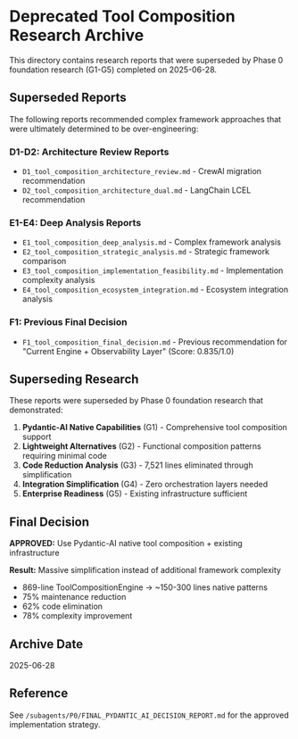 # Deprecated Tool Composition Research Archive

This directory contains research reports that were superseded by Phase 0 foundation research (G1-G5) completed on 2025-06-28.

## Superseded Reports

The following reports recommended complex framework approaches that were ultimately determined to be over-engineering:

### D1-D2: Architecture Review Reports
- `D1_tool_composition_architecture_review.md` - CrewAI migration recommendation
- `D2_tool_composition_architecture_dual.md` - LangChain LCEL recommendation

### E1-E4: Deep Analysis Reports  
- `E1_tool_composition_deep_analysis.md` - Complex framework analysis
- `E2_tool_composition_strategic_analysis.md` - Strategic framework comparison
- `E3_tool_composition_implementation_feasibility.md` - Implementation complexity analysis
- `E4_tool_composition_ecosystem_integration.md` - Ecosystem integration analysis

### F1: Previous Final Decision
- `F1_tool_composition_final_decision.md` - Previous recommendation for "Current Engine + Observability Layer" (Score: 0.835/1.0)

## Superseding Research

These reports were superseded by Phase 0 foundation research that demonstrated:

1. **Pydantic-AI Native Capabilities** (G1) - Comprehensive tool composition support
2. **Lightweight Alternatives** (G2) - Functional composition patterns requiring minimal code
3. **Code Reduction Analysis** (G3) - 7,521 lines eliminated through simplification
4. **Integration Simplification** (G4) - Zero orchestration layers needed
5. **Enterprise Readiness** (G5) - Existing infrastructure sufficient

## Final Decision

**APPROVED:** Use Pydantic-AI native tool composition + existing infrastructure

**Result:** Massive simplification instead of additional framework complexity
- 869-line ToolCompositionEngine → ~150-300 lines native patterns
- 75% maintenance reduction
- 62% code elimination
- 78% complexity improvement

## Archive Date
2025-06-28

## Reference
See `/subagents/P0/FINAL_PYDANTIC_AI_DECISION_REPORT.md` for the approved implementation strategy.